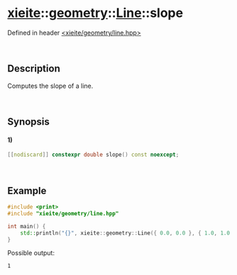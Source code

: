 # [xieite](../../../../../xieite.md)\:\:[geometry](../../../../../geometry.md)\:\:[Line<Number>](../../../line.md)\:\:slope
Defined in header [<xieite/geometry/line.hpp>](../../../../../../include/xieite/geometry/line.hpp)

&nbsp;

## Description
Computes the slope of a line.

&nbsp;

## Synopsis
#### 1)
```cpp
[[nodiscard]] constexpr double slope() const noexcept;
```

&nbsp;

## Example
```cpp
#include <print>
#include "xieite/geometry/line.hpp"

int main() {
    std::println("{}", xieite::geometry::Line({ 0.0, 0.0 }, { 1.0, 1.0 }).slope());
}
```
Possible output:
```
1
```
